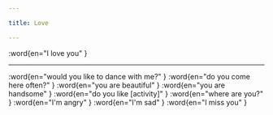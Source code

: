 ```yaml
---

title: Love

---
```


:word{en="I love you" }

--------------------------------------------------

:word{en="would you like to dance with me?" }
:word{en="do you come here often?" }
:word{en="you are beautiful" }
:word{en="you are handsome" }
:word{en="do you like [activity]" }
:word{en="where are you?" }
:word{en="I'm angry" }
:word{en="I'm sad" }
:word{en="I miss you" }
